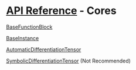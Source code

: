 # [API Reference](../API.md) - Cores

[BaseFunctionBlock](Cores/BaseFunctionBlock.md)

[BaseInstance](Cores/BaseInstance.md)

[AutomaticDifferentiationTensor](Cores/AutomaticDifferentiationTensor.md)

[SymbolicDifferentiationTensor](Cores/SymbolicDifferentiationTensor.md) (Not Recommended)
